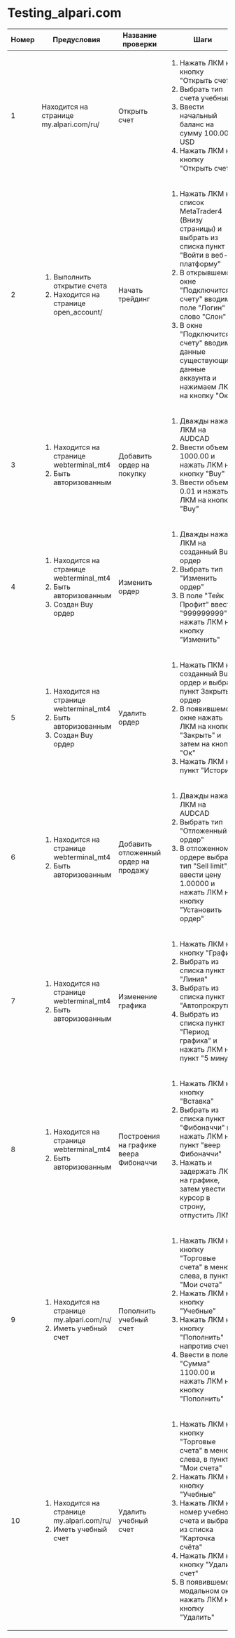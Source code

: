 # Testing_alpari.com

Номер | Предусловия | Название проверки | Шаги | Ожидаемый результат | Статус
---  | --- | --- | --- | --- | --- 
1 | Находится на странице my.alpari.com/ru/ | Открыть счет | <ol><li>Нажать ЛКМ на кнопку "Открыть счет"<li>Выбрать тип счета учебный</li><li>Ввести начальный баланс на сумму 100.00 USD</li><li>Нажать ЛКМ на кнопку "Открыть счет" </li></ol>| <ol><li>Откроется страница my.alpari.com/ru/open_account/</li><li>Появится возможность ввести начальный баланс</li><li>На аккаунте будут присутствовать 100.00 USD</li><li>Появятся данные для входа в торговую платформу MetaTrader4 (Вашего учебного счета)</li></ol> | Пройден
2 | <ol><li>Выполнить открытие счета</li><li> Находится на странице open_account/</li></ol> | Начать трейдинг | <ol><li>Нажать ЛКМ на список MetaTrader4 (Внизу страницы) и выбрать из списка пункт "Войти в веб-платформу"</li><li>В открывшемся окне "Подключится к счету" вводим в поле "Логин" слово "Слон"</li><li> В окне "Подключится к счету" вводим в данные существующие данные аккаунта и нажимаем ЛКМ на кнопку "Ок"</li></ol> | <ol><li> Откроется страница webterminal_mt4</li><li>Данные будут помеченны как неверные</li><li>Произойдет успешная авторизация</li></ol> | Пройден
3 | <ol><li>Находится на странице webterminal_mt4</li><li>Быть авторизованным</li></ol> | Добавить ордер на покупку | <ol><li>Дважды нажать ЛКМ на AUDCAD</li><li>Ввести объем 1000.00 и нажать ЛКМ на кнопку  "Buy"</li><li>Ввести объем 0.01 и нажать ЛКМ на кнопку "Buy"</li></ol>| <ol><li> Откроется окно "Ордер"</li><li>Появится сообщение о нехватки денег</li><li>Произойдет успешное создание ордера</li></ol> | Пройден
4 | <ol><li>Находится на странице webterminal_mt4</li><li>Быть авторизованным</li><li>Создан Buy ордер</li></ol> | Изменить ордер | <ol><li>Дважды нажать ЛКМ на созданный Buy ордер</li><li>Выбрать тип "Изменить ордер"</li><li>В поле "Тейк Профит" ввести "999999999" и нажать ЛКМ на кнопку "Изменить"</li></ol> | <ol><li>Возникнет окно ордера</li><li>Появится возможность вносить изменения</li><li>Произойдёт оповещение об ошибке в параметрах</li></ol> | Пройден
5 | <ol><li>Находится на странице webterminal_mt4</li><li>Быть авторизованным</li><li>Создан Buy ордер</li></ol> | Удалить ордер | <ol><li> Нажать ПКМ на созданный Buy ордер и выбрать пункт Закрыть ордер</li><li>В появившемся окне нажать ЛКМ на кнопку "Закрыть" и затем на кнопку "Ок"</li><li>Нажать ЛКМ на пункт "История"</li></ol> | <ol><li>Возникнет окно ордера</li><li>Ордер перестанет работать (закроется)</li><li>В пункте "История" отобразится закрытый ордер</li></ol> | Пройден
6 | <ol><li>Находится на странице webterminal_mt4</li><li>Быть авторизованным</li></ol> | Добавить отложенный ордер на продажу | <ol><li>Дважды нажать ЛКМ на AUDCAD</li><li>Выбрать тип "Отложенный ордер"</li><li>В отложенном ордере выбрать тип "Sell limit", ввести цену 1.00000 и нажать ЛКМ на кнопку "Установить ордер"</li></ol> | <ol><li>Откроется окно "Ордер"</li><li>Произойдет успешное создание ордера</li></ol> | Пройден
7 | <ol><li>Находится на странице webterminal_mt4</li><li>Быть авторизованным</li></ol> | Изменение графика | <ol><li> Нажать ЛКМ на кнопку "График"</li><li>Выбрать из списка пункт "Линия"</li><li>Выбрать из списка пункт "Автопрокрутка"</li><li>Выбрать из списка пункт "Период графика" и нажать ЛКМ на пункт "5 минут"</li></ol> | <ol><li>Появится список всех действий над графиком</li><li>Тип графика изменится на линию (по умолчанию "Японские свечи")</li><li>График перестанет перемещатся вправо (повторое нажатие включит перемещение обратно)</li><li>Период графика изменится на пятиминутный (по умолчанию 1 час)</li></ol> | Пройден
8 | <ol><li>Находится на странице webterminal_mt4</li><li>Быть авторизованным</li></ol> | Построения на графике веера Фибоначчи | <ol><li>Нажать ЛКМ на кнопку "Вставка"</li><li>Выбрать из списка пункт "Фибоначчи" и нажать ЛКМ на пункт "веер Фибоначчи"<li>Нажать и задержать ЛКМ на графике, затем увести курсор в строну, отпустить ЛКМ</li></ol> | <ol><li>Появится список всех вставок на график</li><li>Появляется возможность построить веер Фибоначчи<li>На графике появляется веер Фибоначи</li></ol> | Пройден
9 |<ol><li>Находится на странице my.alpari.com/ru/</li><li>Иметь учебный счет</li></ol>| Пополнить учебный счет | <ol><li>Нажать ЛКМ на кнопку "Торговые счета" в меню слева, в пункте "Мои счета"</li><li>Нажать ЛКМ на кнопку "Учебные"</li><li>Нажать ЛКМ на кнопку "Пополнить" напротив счета</li><li>Ввести в поле "Сумма" 1100.00 и нажать ЛКМ на кнопку "Пополнить"</li></ol>| <ol><li>Откроется страница trading</li><li>Отобразятся учебные счета</li><li>Возникнет модальное окно "Пополнить счет"</li><li>Сумма на счете увеличится на 1100.00 USD</li></ol>| Пройден
10 |<ol><li>Находится на странице my.alpari.com/ru/</li><li>Иметь учебный счет</li></ol>| Удалить учебный счет | <ol><li>Нажать ЛКМ на кнопку "Торговые счета" в меню слева, в пункте "Мои счета"</li><li>Нажать ЛКМ на кнопку "Учебные"</li><li>Нажать ЛКМ на номер учебного счета и выбрать из списка "Карточка счёта"</li><li>Нажать ЛКМ на кнопку "Удалить счет"</li><li>В появившемся модальном окне нажать ЛКМ на кнопку "Удалить"</li></ol>| <ol><li>Откроется страница trading</li><li>Отобразятся учебные счета</li><li>Произойдет переход на страницу счета</li><li>Откроется модальное окно для подтверждения действия</li><li>Учебный счет будет удален</li></ol>| Пройден